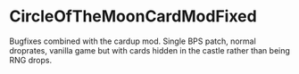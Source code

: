 # CircleOfTheMoonCardModFixed
Bugfixes combined with the cardup mod. Single BPS patch, normal droprates, vanilla game but with cards hidden in the castle rather than being RNG drops.
